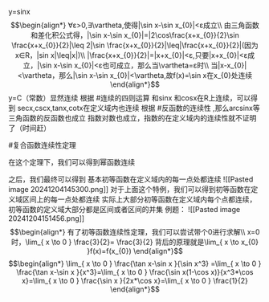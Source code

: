 y=sinx
$$\begin{align*}
∀ε>0,∃\vartheta,使得|\sin x-\sin x_{0}|<ε成立\\
由三角函数和差化积公式得，|\sin x-\sin x_{0}|=|2\cos\frac{x+x_{0}}{2}\sin  \frac{x+x_{0}}{2}|\leq 2|\sin \frac{x+x_{0}}{2}|\leq|\frac{x+x_{0}}{2}|(因为x∈R，|sin x|\leq|x|)\\
|\frac{x+x_{0}}{2}|=|x+x_{0}|<ε,只要|x+x_{0}|<ε成立，|\sin x-\sin x_{0}|<ε也可成立，那么当\vartheta=ε时\\
当|x-x_{0}|<\vartheta，那么|\sin x-\sin x_{0}|<\vartheta,故f(x)=\sin x在x_{0}处连续
\end{align*}$$
y=C（常数）显然连续
根据 #连续的四则运算 和sinx 和cosx在R上连续，可以得到
secx,cscx,tanx,cotx在定义域内也连续
根据 #反函数的连续性 ,那么arcsinx等三角函数的反函数也成立
指数对数也成立，指数的在定义域内的连续性就不证明了（时间赶）

#复合函数连续性定理

在这个定理下，我们可以得到幂函数连续

之后，我们最终可以得到
基本初等函数在定义域内的每一点处都连续
![[Pasted image 20241204145300.png]]
对于上面这个特例，我们可以得到初等函数在定义域区间上的每一点处都连续
实际上大部分初等函数在定义域内每个点都连续，初等函数的定义域大部分都是区间或者区间的并集
例题：
![[Pasted image 20241204151456.png]]
$$\begin{align*}
有了初等函数连续性定理，我们可以尝试带个0进行求解\\
x=0时，\lim_{ x \to 0 } \frac{3}{2}= \frac{3}{2} 背后的原理就是\lim_{ x \to x_{0} }f(x)=f(x_{0}) 
\end{align*}$$
$$\begin{align*}
\lim_{ x \to 0 } \frac{\tan x-\sin x }{\sin x^3} =\lim_{ x \to 0 }  \frac{\tan x-\sin x }{x^3}=\lim_{ x \to 0 }  \frac{\sin x(1-\cos x)}{x^3*\cos x}=\lim_{ x \to 0 } \frac{\sin x }{2x*\cos x}=\lim_{ x \to 0 } \frac{1}{2} 
\end{align*}$$

